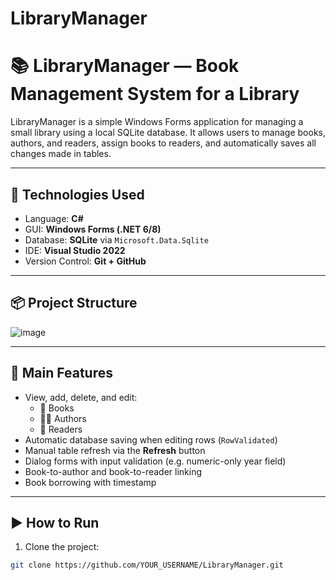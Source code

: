 # LibraryManager
# 📚 LibraryManager — Book Management System for a Library

LibraryManager is a simple Windows Forms application for managing a small library using a local SQLite database. It allows users to manage books, authors, and readers, assign books to readers, and automatically saves all changes made in tables.

---

## 🔧 Technologies Used

- Language: **C#**
- GUI: **Windows Forms (.NET 6/8)**
- Database: **SQLite** via `Microsoft.Data.Sqlite`
- IDE: **Visual Studio 2022**
- Version Control: **Git + GitHub**

---

## 📦 Project Structure

![image](https://github.com/user-attachments/assets/02a5cb4f-1629-4b00-ac19-fcd3b81a7ec1)


---

## 🧩 Main Features

- View, add, delete, and edit:
  - 📘 Books
  - 👨‍🎨 Authors
  - 🧍 Readers
- Automatic database saving when editing rows (`RowValidated`)
- Manual table refresh via the **Refresh** button
- Dialog forms with input validation (e.g. numeric-only year field)
- Book-to-author and book-to-reader linking
- Book borrowing with timestamp

---

## ▶️ How to Run

1. Clone the project:

```bash
git clone https://github.com/YOUR_USERNAME/LibraryManager.git

